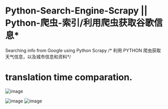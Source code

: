# Python-Search-Engine-Scrapy || Python-爬虫-索引/利用爬虫获取谷歌信息*
Searching info from Google using Python Scrapy /* 利用 PYTHON 爬虫获取天气信息，以及城市信息和资料*/
# translation time comparation.



![image](https://user-images.githubusercontent.com/78581470/139853490-b9d70885-76ca-4262-940b-be9c9e92d5eb.png)

![image](https://user-images.githubusercontent.com/78581470/139837992-1a005f6b-f7cc-4b67-aa3c-d52f43a73c79.png)
![image](https://user-images.githubusercontent.com/78581470/139841241-43e91216-5977-4629-b4fa-740de0272cc1.png)

